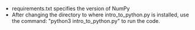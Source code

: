 - requirements.txt specifies the version of NumPy
- After changing the directory to where intro_to_python.py is installed, use the command:
    "python3 intro_to_python.py"
  to run the code.
